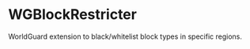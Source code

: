 WGBlockRestricter
=================

WorldGuard extension to black/whitelist block types in specific regions.
